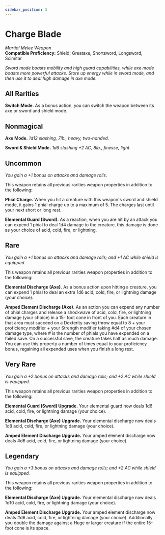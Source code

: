 ```yaml
---
sidebar_position: 3
---
```


# Charge Blade

*Martial Melee Weapon*  
**Compatible Proficiency:** Shield; Greataxe, Shortsword, Longsword, Scimitar

*Sword mode boasts mobility and high guard capabilities, while axe mode boasts more powerful attacks. Store up energy while in sword mode, and then use it to deal high damage in axe mode.*

## All Rarities

**Switch Mode.** As a bonus action, you can switch the weapon between its axe or sword and shield mode.

## Nonmagical

**Axe Mode.** *1d12 slashing, 7lb., heavy, two-handed.*

**Sword & Shield Mode.** *1d6 slashing +2 AC, 8lb., finesse, light.*

## Uncommon

*You gain a +1 bonus on attacks and damage rolls.*

This weapon retains all previous rarities weapon properties in addition to the following:

**Phial Charge.** When you hit a creature with this weapon's sword and shield mode, it gains 1 phial charge up to a maximum of 5. The charges last until your next short or long rest.

**Elemental Guard (Sword).** As a reaction, when you are hit by an attack you can expend 1 phial to deal 1d4 damage to the creature, this damage is done as your choice of acid, cold, fire, or lightning.

## Rare

*You gain a +1 bonus on attacks and damage rolls; and +1 AC while shield is equipped.*

This weapon retains all previous rarities weapon properties in addition to the following:

**Elemental Discharge (Axe).** As a bonus action upon hitting a creature, you can expend 1 phial to deal an extra 1d6 acid, cold, fire, or lightning damage (your choice).

**Amped Element Discharge (Axe).** As an action you can expend any number of phial charges and release a shockwave of acid, cold, fire, or lightning damage (your choice) in a 15- foot cone in front of you. Each creature in that area must succeed on a Dexterity saving throw equal to 8 + your proficiency modifier + your Strength modifier taking #d4 of your chosen damage type, where # is the number of phials you have expended on a failed save. On a successful save, the creature takes half as much damage. You can use this property a number of times equal to your proficiency bonus, regaining all expended uses when you finish a long rest.

## Very Rare

*You gain a +2 bonus on attacks and damage rolls; and +2 AC while shield is equipped.*

This weapon retains all previous rarities weapon properties in addition to the following:

**Elemental Guard (Sword) Upgrade.** Your elemental guard now deals 1d6 acid, cold, fire, or lightning damage (your choice).

**Elemental Discharge (Axe) Upgrade.** Your elemental discharge now deals 1d8 acid, cold, fire, or lightning damage (your choice).

**Amped Element Discharge Upgrade.** Your amped element discharge now deals #d6 acid, cold, fire, or lightning damage (your choice).

## Legendary

*You gain a +3 bonus on attacks and damage rolls; and +2 AC while shield is equipped.*

This weapon retains all previous rarities weapon properties in addition to the following:

**Elemental Discharge (Axe) Upgrade.** Your elemental discharge now deals 1d10 acid, cold, fire, or lightning damage (your choice).

**Amped Element Discharge Upgrade.** Your amped element discharge now deals #d8 acid, cold, fire, or lightning damage (your choice). Additionally you double the damage against a Huge or larger creature if the entire 15-foot cone is its space.

